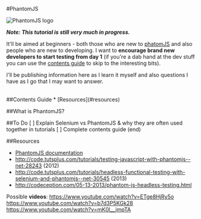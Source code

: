 #PhantomJS

![PhantomJS logo](http://devlup.com/wp-content/uploads/2012/10/phantomjs-logo.png)

_**Note: This tutorial is still very much in progress.**_

It'll be aimed at beginners - both those who are new to [phatomJS](http://phantomjs.org/) and also people who are new to developing. I want to **encourage brand new developers to start testing from day 1** (if you're a dab hand at the dev stuff you can use the [contents guide](#contents) to skip to the interesting bits).

 I'll be publishing information here as I learn it myself and also questions I have as I go that I may want to answer.

 <br/>
 <a name="contents"/>
##Contents Guide
* [Resources](#resources)

##What is PhantomJS?

##To Do
[ ] Explain Selenium vs PhantomJS & why they are often used together in tutorials
[ ] Complete contents guide (end)

##Resources
* [PhantomJS documentation](http://phantomjs.org/quick-start.html)
* http://code.tutsplus.com/tutorials/testing-javascript-with-phantomjs--net-28243 (2012)
* http://code.tutsplus.com/tutorials/headless-functional-testing-with-selenium-and-phantomjs--net-30545 (2013)
* http://codeception.com/05-13-2013/phantom-js-headless-testing.html

Possible **videos**:
https://www.youtube.com/watch?v=ETge8HjRy5o
https://www.youtube.com/watch?v=b7d3P5KGk28    
https://www.youtube.com/watch?v=mK0l__jmpTA
